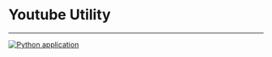 # Youtube Utility

---

[![Python application](https://github.com/Advik-B/YoutubeVideo-Downloader/actions/workflows/python-app.yml/badge.svg)](https://github.com/Advik-B/YoutubeVideo-Downloader/actions/workflows/python-app.yml)

